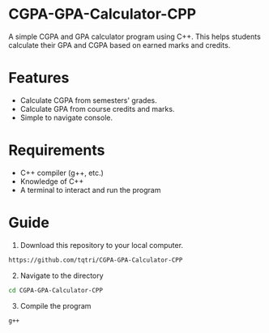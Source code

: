 # CGPA-GPA-Calculator-CPP
A simple CGPA and GPA calculator program using C++. This helps students calculate their GPA and CGPA based on earned marks and credits.

# Features
- Calculate CGPA from semesters' grades.
- Calculate GPA from course credits and marks.
- Simple to navigate console.

# Requirements
- C++ compiler (g++, etc.)
- Knowledge of C++
- A terminal to interact and run the program

# Guide
1. Download this repository to your local computer.
```sh
https://github.com/tqtri/CGPA-GPA-Calculator-CPP
```
2. Navigate to the directory
```sh
cd CGPA-GPA-Calculator-CPP
```
3. Compile the program
```sh
g++ 
```
